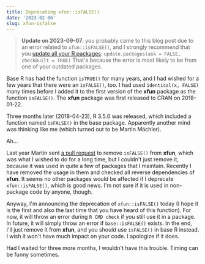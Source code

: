 ```yaml
---
title: Deprecating xfun::isFALSE()
date: '2023-02-06'
slug: xfun-isfalse
---
```


> **Update on 2023-09-07**: you probably came to this blog post due to an error
> related to `xfun::isFALSE()`, and I strongly recommend that you [update all
> your R packages](/en/2017/05/when-in-doubt-upgrade/):
> `update.packages(ask = FALSE, checkBuilt = TRUE)` That's because the error is
> most likely to be from one of your outdated packages.

Base R has had the function `isTRUE()` for many years, and I had wished for a
few years that there were an `isFALSE()`, too. I had used `identical(x, FALSE)`
many times before I added it to the first version of the **xfun** package as the
function `isFALSE()`. The **xfun** package was first released to CRAN on
2018-01-22.

Three months later (2018-04-23), R 3.5.0 was released, which included a function
named `isFALSE()` in the base package. Apparently another mind was thinking like
me (which turned out to be Martin Mächler).

Ah...

Last year Martin sent [a pull request](https://github.com/yihui/xfun/pull/66) to
remove `isFALSE()` from **xfun**, which was what I wished to do for a long time,
but I couldn't just remove it, because it was used in quite a few of packages
that I maintain. Recently I have removed the usage in them and checked all
reverse dependencies of **xfun**. It seems no other packages would be affected
if I deprecate `xfun::isFALSE()`, which is good news. I'm not sure if it is used
in non-package code by anyone, though.

Anyway, I'm announcing the deprecation of `xfun::isFALSE()` today (I hope it is
the first and also the last time that you have heard of this function). For now,
it will throw an error during `R CMD check` if you still use it in a package. In
future, it will simply throw an error if `base::isFALSE()` exists. In the end,
I'll just remove it from **xfun**, and you should use `isFALSE()` in base R
instead. I wish it won't have much impact on your code. I apologize if it does.

Had I waited for three more months, I wouldn't have this trouble. Timing can be
funny sometimes.
